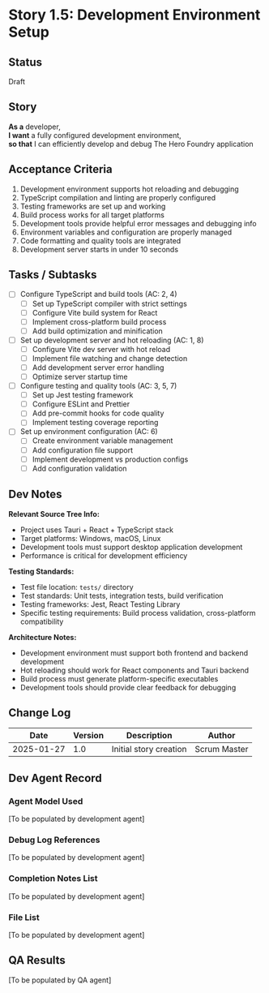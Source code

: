 # Story 1.5: Development Environment Setup

## Status
Draft

## Story
**As a** developer,  
**I want** a fully configured development environment,  
**so that** I can efficiently develop and debug The Hero Foundry application

## Acceptance Criteria
1. Development environment supports hot reloading and debugging
2. TypeScript compilation and linting are properly configured
3. Testing frameworks are set up and working
4. Build process works for all target platforms
5. Development tools provide helpful error messages and debugging info
6. Environment variables and configuration are properly managed
7. Code formatting and quality tools are integrated
8. Development server starts in under 10 seconds

## Tasks / Subtasks
- [ ] Configure TypeScript and build tools (AC: 2, 4)
  - [ ] Set up TypeScript compiler with strict settings
  - [ ] Configure Vite build system for React
  - [ ] Implement cross-platform build process
  - [ ] Add build optimization and minification
- [ ] Set up development server and hot reloading (AC: 1, 8)
  - [ ] Configure Vite dev server with hot reload
  - [ ] Implement file watching and change detection
  - [ ] Add development server error handling
  - [ ] Optimize server startup time
- [ ] Configure testing and quality tools (AC: 3, 5, 7)
  - [ ] Set up Jest testing framework
  - [ ] Configure ESLint and Prettier
  - [ ] Add pre-commit hooks for code quality
  - [ ] Implement testing coverage reporting
- [ ] Set up environment configuration (AC: 6)
  - [ ] Create environment variable management
  - [ ] Add configuration file support
  - [ ] Implement development vs production configs
  - [ ] Add configuration validation

## Dev Notes
**Relevant Source Tree Info:**
- Project uses Tauri + React + TypeScript stack
- Target platforms: Windows, macOS, Linux
- Development tools must support desktop application development
- Performance is critical for development efficiency

**Testing Standards:**
- Test file location: `tests/` directory
- Test standards: Unit tests, integration tests, build verification
- Testing frameworks: Jest, React Testing Library
- Specific testing requirements: Build process validation, cross-platform compatibility

**Architecture Notes:**
- Development environment must support both frontend and backend development
- Hot reloading should work for React components and Tauri backend
- Build process must generate platform-specific executables
- Development tools should provide clear feedback for debugging

## Change Log
| Date | Version | Description | Author |
|------|---------|-------------|---------|
| 2025-01-27 | 1.0 | Initial story creation | Scrum Master |

## Dev Agent Record

### Agent Model Used
[To be populated by development agent]

### Debug Log References
[To be populated by development agent]

### Completion Notes List
[To be populated by development agent]

### File List
[To be populated by development agent]

## QA Results
[To be populated by QA agent]

